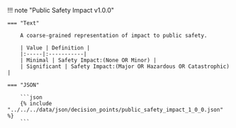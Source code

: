 <!-- This content is autogenerated by doctools.py. Do not Edit. -->
!!! note "Public Safety Impact v1.0.0"

    === "Text" 
    
        A coarse-grained representation of impact to public safety.

        | Value | Definition |
        |:-----|:-----------|
        | Minimal | Safety Impact:(None OR Minor) |
        | Significant | Safety Impact:(Major OR Hazardous OR Catastrophic) |
        
    === "JSON"
    
        ```json
        {% include "../../../data/json/decision_points/public_safety_impact_1_0_0.json" %}
        ```
